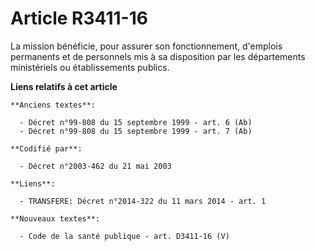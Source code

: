 # Article R3411-16

La mission bénéficie, pour assurer son fonctionnement, d'emplois permanents et de personnels mis à sa disposition par les
départements ministériels ou établissements publics.

**Liens relatifs à cet article**

	**Anciens textes**:

	  - Décret n°99-808 du 15 septembre 1999 - art. 6 (Ab)
	  - Décret n°99-808 du 15 septembre 1999 - art. 7 (Ab)

	**Codifié par**:

	  - Décret n°2003-462 du 21 mai 2003

	**Liens**:

	  - TRANSFERE: Décret n°2014-322 du 11 mars 2014 - art. 1

	**Nouveaux textes**:

	  - Code de la santé publique - art. D3411-16 (V)
